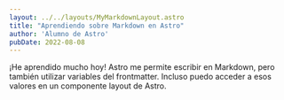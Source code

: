 ```yaml
---
layout: ../../layouts/MyMarkdownLayout.astro
title: "Aprendiendo sobre Markdown en Astro"
author: 'Alumno de Astro'
pubDate: 2022-08-08
---
```

¡He aprendido mucho hoy! Astro me permite escribir en Markdown, pero también utilizar variables del frontmatter. Incluso puedo acceder a esos valores en un componente layout de Astro.